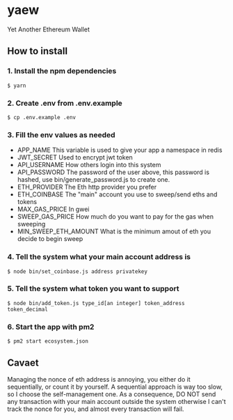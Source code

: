 # yaew
Yet Another Ethereum Wallet

## How to install

### 1. Install the npm dependencies
```
$ yarn
```

### 2. Create .env  from .env.example
```
$ cp .env.example .env
```

### 3. Fill the env values as needed
* APP_NAME This variable is used to give your app a namespace in redis
* JWT_SECRET Used to encrypt jwt token
* API_USERNAME How others login into this system
* API_PASSWORD The password of the user above, this password is hashed, use bin/generate_password.js to create one.
* ETH_PROVIDER The Eth http provider you prefer
* ETH_COINBASE The "main" account you use to sweep/send eths and tokens
* MAX_GAS_PRICE In gwei
* SWEEP_GAS_PRICE How much do you want to pay for the gas when sweeping
* MIN_SWEEP_ETH_AMOUNT What is the minimum amout of eth you decide to begin sweep

### 4. Tell the system what your main account address is
```
$ node bin/set_coinbase.js address privatekey
```

### 5. Tell the system what token you want to support
```
$ node bin/add_token.js type_id[an integer] token_address token_decimal
```

### 6. Start the app with pm2
```
$ pm2 start ecosystem.json

```

## Cavaet
Managing the nonce of eth address is annoying, you either do it
sequentially, or count it by yourself. A sequential approach is way too
slow, so I choose the self-management one. As a consequence, DO NOT send
any transaction with your main account outside the system otherwise I
can't track the nonce for you, and almost every transaction will fail.
